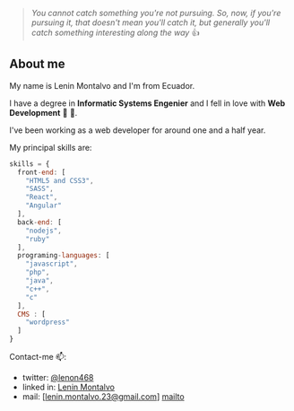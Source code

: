 > *You cannot catch something you're not pursuing.* 
> *So, now, if you're pursuing it, that doesn't mean you'll catch it,* 
> *but generally you'll catch something interesting along the way*
:+1:
## About me
My name is Lenin Montalvo and I'm from Ecuador.

I have a degree in **Informatic Systems Engenier** and I fell in love with **Web Development** :exploding_head: :heartbeat:.

I've been working as a web developer for around one and a half year.

My principal skills are: 

```javascript
skills = {
  front-end: [
    "HTML5 and CSS3",
    "SASS",
    "React",
    "Angular"
  ],
  back-end: [
    "nodejs",
    "ruby"
  ],
  programing-languages: [
    "javascript",
    "php",
    "java",
    "c++",
    "c"  
  ],
  CMS : [
    "wordpress"
  ]
}

```

 Contact-me 📫:
   * twitter: [@lenon468](https://twitter.com/lenon468)
   * linked in: [Lenin Montalvo](www.linkedin.com/in/lenin-montalvo-231092)
   * mail: [lenin.montalvo.23@gmail.com] [mailto](mailto:lenin.montalvo.23@gmail.com)

 



<!--
**len23/len23** is a ✨ _special_ ✨ repository because its `README.md` (this file) appears on your GitHub profile.

Here are some ideas to get you started:

- 🔭 I’m currently working on ...
- 🌱 I’m currently learning ...
- 👯 I’m looking to collaborate on ...
- 🤔 I’m looking for help with ...
- 💬 Ask me about ...
- 📫 How to reach me: ...
- 😄 Pronouns: ...
- ⚡ Fun fact: ...
-->
